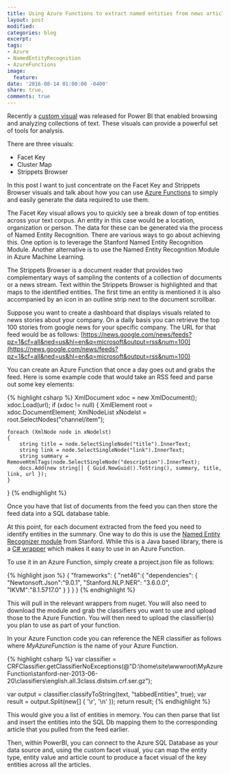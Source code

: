 ```yaml
---
title: Using Azure Functions to extract named entities from news articles
layout: post
modified: 
categories: blog
excerpt: 
tags:
- Azure
- NamedEntityRecognition
- AzureFunctions
image:
  feature: 
date: '2016-08-14 01:00:00 -0400'
share: true,
comments: true
---
```


Recently a [custom visual](https://powerbi.microsoft.com/en-us/blog/new-power-bi-custom-visuals-for-browsing-and-analyzing-collections-of-text/) was released for Power BI that enabled browsing and analyzing collections of text. These visuals can provide a powerful set of tools for analysis.

There are three visuals: 
* Facet Key
* Cluster Map
* Strippets Browser

In this post I want to just concentrate on the Facet Key and Strippets Browser visuals and talk about how you can use [Azure Functions](https://azure.microsoft.com/en-us/services/functions/) to simply and easily generate the data required to use them. 

The Facet Key visual allows you to quickly see a break down of top entities across your text corpus. An entity in this case would be a location, organization or person. The data for these can be generated via the process of Named Entity Recognition. There are various ways to go about achieving this. One option is to leverage the Stanford Named Entity Recognition Module. Another alternative is to use the Named Entity Recognition Module in Azure Machine Learning.

The Strippets Browser is a document reader that provides two complementary ways of sampling the contents of a collection of documents or a news stream. Text within the Strippets Browser is highlighted and that maps to the identified entities. The first time an entity is mentioned it is also accompanied by an icon in an outline strip next to the document scrollbar. 

Suppose you want to create a dashboard that displays visuals related to news stories about your company. On a daily basis you can retrieve the top 100 stories from google news for your specific company. The URL for that feed would be as follows:
[https://news.google.com/news/feeds?pz=1&cf=all&ned=us&hl=en&q=microsoft&output=rss&num=100](https://news.google.com/news/feeds?pz=1&cf=all&ned=us&hl=en&q=microsoft&output=rss&num=100)

You can create an Azure Function that once a day goes out and grabs the feed. Here is some example code that would take an RSS feed and parse out some key elements:

{% highlight csharp %}
XmlDocument xdoc = new XmlDocument();
xdoc.Load(url);
if (xdoc != null)
{
    XmlElement root = xdoc.DocumentElement;
    XmlNodeList xNodelst = root.SelectNodes("channel/item");

    foreach (XmlNode node in xNodelst)
    {
        string title = node.SelectSingleNode("title").InnerText;
        string link = node.SelectSingleNode("link").InnerText;
        string summary = RemoveHtmlTags(node.SelectSingleNode("description").InnerText);
        docs.Add(new string[] { Guid.NewGuid().ToString(), summary, title, link, url });
    }
}
{% endhighlight %}

Once you have that list of documents from the feed you can then store the feed data into a SQL database table. 

At this point, for each document extracted from the feed you need to identify entities in the summary. One way to do this is use the [Named Entity Recognizer module](http://nlp.stanford.edu/software/CRF-NER.shtml) from Stanford. While this is a Java based library, there is a [C# wrapper](https://sergey-tihon.github.io/Stanford.NLP.NET/StanfordNER.html) which makes it easy to use in an Azure Function. 

To use it in an Azure Function, simply create a project.json file as follows:

{% highlight json %}
{
  "frameworks": {
    "net46":{
      "dependencies": {
        "Newtonsoft.Json":"9.0.1",
        "Stanford.NLP.NER": "3.6.0.0",
        "IKVM":"8.1.5717.0"
      }
    }
   }
}
{% endhighlight %}

This will pull in the relevant wrappers from nuget. You will also need to download the module and grab the classifiers you want to use and upload those to the Azure Function. You will then need to upload the classifier(s) you plan to use as part of your function.

In your Azure Function code you can reference the NER classifier as follows where *MyAzureFunction* is the name of your Azure Function.

{% highlight csharp %}
var classifier = CRFClassifier.getClassifierNoExceptions(@"D:\home\site\wwwroot\MyAzureFunction\stanford-ner-2013-06-20\classifiers\english.all.3class.distsim.crf.ser.gz");

var output = classifier.classifyToString(text, "tabbedEntities", true);
var result = output.Split(new[] { '\r', '\n' });
return result; 
{% endhighlight %}

This would give you a list of entities in memory. You can then parse that list and insert the entities into the SQL Db mapping them to the corresponding article that you pulled from the feed earlier.

Then, within PowerBI, you can connect to the Azure SQL Database as your data source and, using the custom facet visual, you can map the entity type, entity value and article count to produce a facet visual of the key entities across all the articles.

